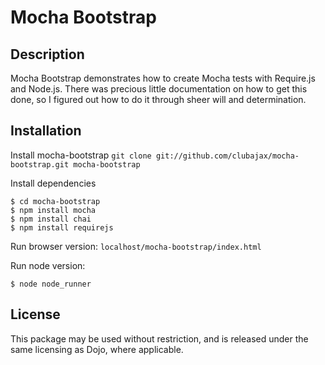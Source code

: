Mocha Bootstrap
===============

Description
-----------
Mocha Bootstrap demonstrates how to create Mocha tests with Require.js and Node.js.
There was precious little documentation on how to get this done, so I figured out how
to do it through sheer will and determination.


Installation
------------

Install mocha-bootstrap
`git clone git://github.com/clubajax/mocha-bootstrap.git mocha-bootstrap`

Install dependencies
```
$ cd mocha-bootstrap
$ npm install mocha
$ npm install chai
$ npm install requirejs
```

Run browser version:
`localhost/mocha-bootstrap/index.html`

Run node version:
```
$ node node_runner
```

License
-------

This package may be used without restriction, and is released under the same licensing
as Dojo, where applicable.